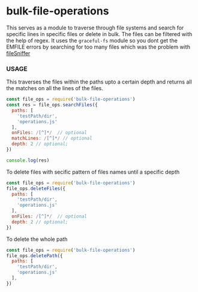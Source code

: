 # bulk-file-operations
This serves as a module to traverse through file systems and search for specific lines in specific files or delete in bulk. The files can be filtered with the help of regex.
It uses the `graceful-fs` module so you dont get the EMFILE errors by searching for too many files which was the problem with [fileSniffer](https://www.npmjs.com/package/filesniffer)

### USAGE
This traverses the files within the paths upto a certain depth and returns all the matches on all the lines of the files.

```javascript
const file_ops = require('bulk-file-operations')
const res = file_ops.searchFiles({
  paths: [
    'testPath/dir',
    'operations.js'
  ],
  onFiles: /[^]*/  // optional
  matchLines: /[^]*/ // optional
  depth: 2 // optional;
})

console.log(res)
```
To delete files with secific pattern of files names until a specific depth

```javascript
const file_ops = require('bulk-file-operations')
file_ops.deleteFiles({
  paths: [
    'testPath/dir',
    'operations.js'
  ],
  onFiles: /[^]*/  // optional
  depth: 2 // optional;
})
```
To delete the whole path

```javascript
const file_ops = require('bulk-file-operations')
file_ops.deletePath({
  paths: [
    'testPath/dir',
    'operations.js'
  ],
})
```

